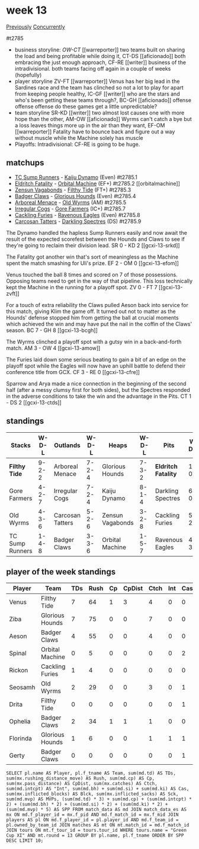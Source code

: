 # week 13

[Previously](week12)
[Concurrently](../ogiii/week08)

#t2785

* business storyline: *OW-CT* [[warreporter]] two teams built on sharing the load and being profitable while doing it, CT-DS [[aficionado]] both embracing the just enough approach, CF-RE [[writer]] business of the intradivisional. both teams facing off again in a couple of weeks (hopefully)
* player storyline  ZV-FT [[warreporter]] Venus has her big lead in the Sardines race and the team has clinched so not a lot to play for apart from keeping people healthy, IC-GF [[writer]] who are the stars and who's been getting these teams through?, BC-GH [[aficionado]] offense offense offense do these games get a little unpredictable?
* team storyline SR-KD [[writer]] two almost lost causes one with more hope than the other, AM-OW [[aficionado]] Wyrms can't catch a bye but a loss leaves things more up in the air than they want, EF-OM [[warreporter]] Fatality have to bounce back and figure out a way without muscle while the Machine solely has muscle
* Playoffs: Intradivisional: CF-RE is going to be huge.


## matchups

* [TC Sump Runners](../../teams/sumprunners) - [Kaiju Dynamo](../../teams/kaijudynamo) (Even) #t2785.1
* [Eldritch Fatality](../../teams/eldritchfatality) - [Orbital Machine](../../teams/orbitalmachine) (EF+) #t2785.2 [[orbitalmachine]]
* [Zensun Vagabonds](../../teams/zensunvagabonds) - [Filthy Tide](../../teams/filthytide) (FT+) #t2785.3
* [Badger Claws](../../teams/badgerclaws) - [Glorious Hounds](../../teams/glorioushounds) (Even) #t2785.4
* [Arboreal Menace](../../teams/arborealmenace) - [Old Wyrms](../../teams/oldwyrms) (AM) #t2785.5
* [Irregular Cogs](../../teams/irregularcogs) - [Gore Farmers](../../teams/gorefarmers) (IC+) #t2785.7
* [Cackling Furies](../../teams/cacklingfuries) - [Ravenous Eagles](../../teams/ravenouseagles) (Even) #t2785.8
* [Carcosan Tatters](../../teams/carcosantatters) - [Darkling Spectres](../../teams/darklingspectres) (DS) #t2785.9

The Dynamo handled the hapless Sump Runners easily and now await the result of the expected scorefest between the Hounds and Claws to see if they're going to reclaim their division lead. SR 0 - KD 2 [[gcxi-13-srkd]]

The Fatality got another win that's sort of meaningless as the Machine spent the match smashing for Uli's prize. EF 2 - OM 0 [[gcxi-13-efom]]

Venus touched the ball 8 times and scored on 7 of those possessions. Opposing teams need to get in the way of that pipeline. This loss technically kept the Machine in the running for a playoff spot. ZV 0 - FT 7 [[gcxi-13-zvft]]

For a touch of extra reliability the Claws pulled Aeson back into service for this match, giving Klim the game off. It turned out not to matter as the Hounds' defense stopped him from getting the ball at crucial moments which achieved the win and may have put the nail in the coffin of the Claws' season. BC 7 - GH 8 [[gcxi-13-bcgh]]

The Wyrms clinched a playoff spot with a gutsy win in a back-and-forth match. AM 3 - OW 4 [[gcxi-13-amow]]

The Furies laid down some serious beating to gain a bit of an edge on the playoff spot while the Eagles will now have an uphill battle to defend their conference title from GCX. CF 3 - RE 0 [[gcxi-13-cfre]]

Sparrow and Arya made a nice connection in the beginning of the second half (after a messy clumsy first for both sides), but the Spectres responded in the adverse conditions to take the win and the advantage in the Pits. CT 1 - DS 2 [[gcxi-13-ctds]]

## standings

| Stacks | W-D-L | Outlands | W-D-L | Heaps | W-D-L | Pits | W-D-L |
|-------|-----|--|--|------|------|--|--|
| **Filthy Tide** | 9-2-2 | Arboreal Menace | 7-2-4 | Glorious Hounds | 7-3-2 | **Eldritch Fatality** | 11-0-2 |
| Gore Farmers | 4-2-7 | Irregular Cogs | 7-2-4 | Kaiju Dynamo | 8-1-4 | Darkling Spectres | 6-0-7 |
| Old Wyrms | 4-3-6 | Carcosan Tatters | 5-2-6 | Zensun Vagabonds | 3-2-8 | Cackling Furies | 5-2-6 |
| TC Sump Runners | 1-4-8 | Badger Claws | 3-3-6 | Orbital Machine | 1-5-7 | Ravenous Eagles | 4-3-6 |


## player of the week standings

| Player    | Team              | TDs  | Rush | Cp   | CpDist | Ctch | Int  | Cas  | Blck | Sck  | MVP  | SPP  |
|-----------|-------------------|------|------|------|--------|------|------|------|------|------|------|------|
| Venus    | Filthy Tide     |    7 |   64 |    1 |      3 |    4 |    0 |    0 |    0 |    0 |    0 |   22 |
| Ziba     | Glorious Hounds |    7 |   75 |    0 |      0 |    7 |    0 |    0 |    1 |    0 |    0 |   21 |
| Aeson    | Badger Claws    |    4 |   55 |    0 |      0 |    4 |    0 |    0 |    1 |    0 |    0 |   12 |
| Spinal   | Orbital Machine |    0 |    5 |    0 |      0 |    0 |    0 |    2 |    4 |    2 |    1 |    9 |
| Rickon   | Cackling Furies |    1 |    4 |    0 |      0 |    0 |    0 |    0 |    0 |    0 |    1 |    8 |
| Seosamh  | Old Wyrms       |    2 |   29 |    0 |      0 |    3 |    0 |    1 |    4 |    0 |    0 |    8 |
| Drita    | Filthy Tide     |    0 |    0 |    0 |      0 |    0 |    0 |    1 |    6 |    0 |    1 |    7 |
| Ophelia  | Badger Claws    |    2 |   34 |    1 |      1 |    1 |    0 |    0 |    0 |    0 |    0 |    7 |
| Florinda | Glorious Hounds |    1 |    6 |    0 |      0 |    1 |    1 |    1 |   13 |    0 |    0 |    7 |
| Gerty    | Badger Claws    |    0 |    0 |    0 |      0 |    0 |    0 |    1 |    4 |    1 |    1 |    7 |


```
SELECT pl.name AS Player, pl.f_tname AS Team, sum(md.td) AS TDs, sum(mx.rushing_distance_move) AS Rush, sum(md.cp) AS Cp,	sum(mx.pass_distance) AS CpDist, sum(mx.catches) AS Ctch, sum(md.intcpt) AS "Int", sum(md.bh) + sum(md.si) + sum(md.ki) AS Cas, sum(mx.inflicted_blocks) AS Blck, sum(mx.inflicted_sacks) AS Sck, sum(md.mvp) AS MVPs, (sum(md.td) * 3) + sum(md.cp) + (sum(md.intcpt) * 2) + (sum(md.bh) * 2) + (sum(md.si) * 2) + (sum(md.ki) * 2) + (sum(md.mvp) * 5) AS SPP FROM match_data AS md JOIN match_data_es AS mx ON md.f_player_id = mx.f_pid AND md.f_match_id = mx.f_mid JOIN players AS pl ON md.f_player_id = pl.player_id AND md.f_team_id = pl.owned_by_team_id JOIN matches AS mt ON mt.match_id = md.f_match_id JOIN tours ON mt.f_tour_id = tours.tour_id WHERE tours.name = "Green Cup XI" AND mt.round = 13 GROUP BY pl.name, pl.f_tname ORDER BY SPP DESC LIMIT 10;
```
